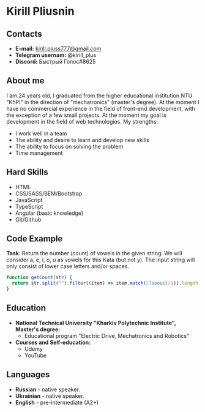 # Kirill Pliusnin

## Contacts

- **E-mail:** kirill.pluss777@gmail.com
- **Telegram usernam:** @kirill_plus
- **Discord:** Быстрый Голос#8625

## About me

I am 24 years old, I graduated from the higher educational institution NTU "KhPI" in the direction of "mechatronics" (master's degree). At the moment I have no commercial experience in the field of front-end development, with the exception of a few small projects. At the moment my goal is development in the field of web technologies.
My strengths:

- I work well in a team
- The ability and desire to learn and develop new skills
- The ability to focus on solving the problem
- Time management

## Hard Skills

- HTML
- CSS/SASS/BEM/Bootstrap
- JavaScript
- TypeScript
- Angular (basic knowledge)
- Git/Github

## Code Example

**Task**: Return the number (count) of vowels in the given string.
We will consider a, e, i, o, u as vowels for this Kata (but not y).
The input string will only consist of lower case letters and/or spaces.

```javascript
function getCount(str) {
  return str.split("").filter((item) => item.match(/[aoeui]/i)).length;
}
```

## Education

- **National Technical University "Kharkiv Polytechnic Institute", Master's degree:**
  - Educational program "Electric Drive, Mechatronics and Robotics"
- **Courses and Self-education:**
  - Udemy
  - YouTube

## Languages

- **Russian** - native speaker.
- **Ukrainian** - native speaker.
- **English** - pre-intermediate (A2+)
